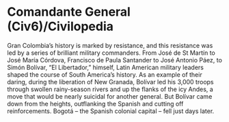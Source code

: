 # Comandante General (Civ6)/Civilopedia

Gran Colombia’s history is marked by resistance, and this resistance was led by a series of brilliant military commanders. From José de St Martín to José María Córdova, Francisco de Paula Santander to José Antonio Páez, to Simón Bolívar, “El Libertador,” himself, Latin American military leaders shaped the course of South America’s history.
As an example of their daring, during the liberation of New Granada, Bolívar led his 3,000 troops through swollen rainy-season rivers and up the flanks of the icy Andes, a move that would be nearly suicidal for another general. But Bolívar came down from the heights, outflanking the Spanish and cutting off reinforcements. Bogotá – the Spanish colonial capital – fell just days later.